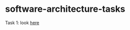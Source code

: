 # software-architecture-tasks


Task 1: look [here](https://github.com/Oleksandra2020/software-architecture-tasks/tree/micro_basics)
